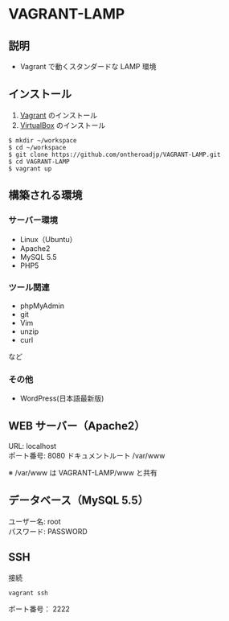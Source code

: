 # VAGRANT-LAMP

## 説明

* Vagrant で動くスタンダードな LAMP 環境

## インストール

1. [Vagrant](https://www.vagrantup.com/) のインストール
2. [VirtualBox](https://www.virtualbox.org/wiki/Downloads) のインストール


```
$ mkdir ~/workspace
$ cd ~/workspace
$ git clone https://github.com/ontheroadjp/VAGRANT-LAMP.git
$ cd VAGRANT-LAMP
$ vagrant up
```

## 構築される環境

### サーバー環境

* Linux（Ubuntu）
* Apache2
* MySQL 5.5
* PHP5

### ツール関連

* phpMyAdmin
* git
* Vim
* unzip
* curl

など

### その他

* WordPress(日本語最新版)

## WEB サーバー（Apache2）

URL: localhost  
ポート番号: 8080
ドキュメントルート /var/www  

※ /var/www は VAGRANT-LAMP/www と共有

## データベース（MySQL 5.5）

ユーザー名: root  
パスワード: PASSWORD

## SSH

接続

```
vagrant ssh
```

ポート番号： 2222

